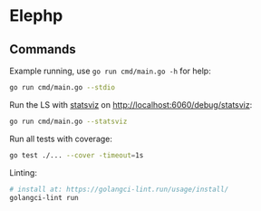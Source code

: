 # Elephp

## Commands

Example running, use `go run cmd/main.go -h` for help:
```bash
go run cmd/main.go --stdio
```

Run the LS with [statsviz](https://github.com/arl/statsviz) on [http://localhost:6060/debug/statsviz](http://localhost:6060/debug/statsviz):
```bash
go run cmd/main.go --statsviz
```


Run all tests with coverage:
```bash
go test ./... --cover -timeout=1s
```

Linting:
```bash
# install at: https://golangci-lint.run/usage/install/
golangci-lint run
```

